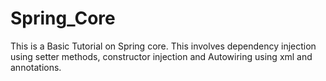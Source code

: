 # Spring_Core
This is a Basic Tutorial on Spring core. This involves dependency injection using setter methods, constructor injection  and Autowiring using xml and annotations.
